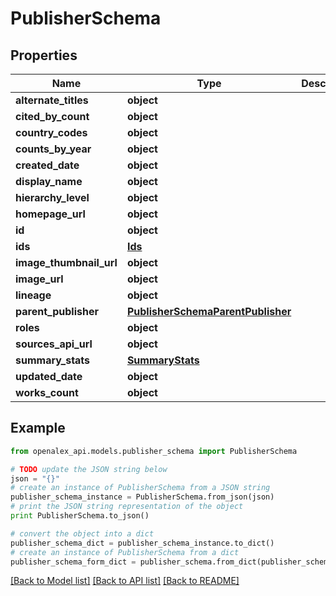 # PublisherSchema


## Properties

Name | Type | Description | Notes
------------ | ------------- | ------------- | -------------
**alternate_titles** | **object** |  | [optional] 
**cited_by_count** | **object** |  | [optional] 
**country_codes** | **object** |  | [optional] 
**counts_by_year** | **object** |  | [optional] 
**created_date** | **object** |  | [optional] 
**display_name** | **object** |  | 
**hierarchy_level** | **object** |  | [optional] 
**homepage_url** | **object** |  | [optional] 
**id** | **object** |  | 
**ids** | [**Ids**](Ids.md) |  | [optional] 
**image_thumbnail_url** | **object** |  | [optional] 
**image_url** | **object** |  | [optional] 
**lineage** | **object** |  | [optional] 
**parent_publisher** | [**PublisherSchemaParentPublisher**](PublisherSchemaParentPublisher.md) |  | [optional] 
**roles** | **object** |  | [optional] 
**sources_api_url** | **object** |  | [optional] 
**summary_stats** | [**SummaryStats**](SummaryStats.md) |  | [optional] 
**updated_date** | **object** |  | [optional] 
**works_count** | **object** |  | [optional] 

## Example

```python
from openalex_api.models.publisher_schema import PublisherSchema

# TODO update the JSON string below
json = "{}"
# create an instance of PublisherSchema from a JSON string
publisher_schema_instance = PublisherSchema.from_json(json)
# print the JSON string representation of the object
print PublisherSchema.to_json()

# convert the object into a dict
publisher_schema_dict = publisher_schema_instance.to_dict()
# create an instance of PublisherSchema from a dict
publisher_schema_form_dict = publisher_schema.from_dict(publisher_schema_dict)
```
[[Back to Model list]](../README.md#documentation-for-models) [[Back to API list]](../README.md#documentation-for-api-endpoints) [[Back to README]](../README.md)


